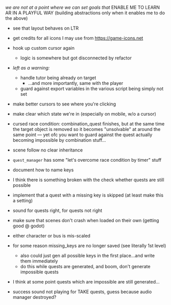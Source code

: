 *we are not at a point where we can set goals that*
ENABLE ME TO LEARN AR IN A PLAYFUL WAY
(building abstractions only when it enables me to do the above)

- see that layout behaves on LTR
- get credits for all icons I may use from https://game-icons.net
- hook up custom cursor again
	- logic is somewhere but got disconnected by refactor

- *left as a warning:*
  - handle tutor being already on target
	- ...and more importantly, same with the player
  - guard against export variables in the various script being simply not set
  


- make better cursors to see where you're clicking
- make clear which state we're in (especially on mobile, w/o a cursor)

- cursed race condition: combination_quest finishes, but at the same time the target object is removed so it becomes "unsolvable" at around the same point — yet ofc you want to guard against the quest actually becoming impossible by combination stuff...
- scene follow no clear inheritance

- `quest_manager` has some "let's overcome race condition by timer" stuff

- document how to name keys
- I think there is something broken with the check whether quests are still possible
- implement that a quest with a missing key is skipped (at least make this a setting)
- sound for quests right, for quests not right

- make sure that scenes don't crash when loaded on their own (getting good @ godot)
- either character or bus is mis-scaled


- for some reason missing_keys are no longer saved (see literally 1st level)
	- also could just gen all possible keys in the first place...and write them immediately
	- do this while quests are generated, and boom, don't generate impossible quests
	
- I think at some point quests which are impossible are still generated...
- success sound not playing for TAKE quests, guess because audio manager destroyed? 
